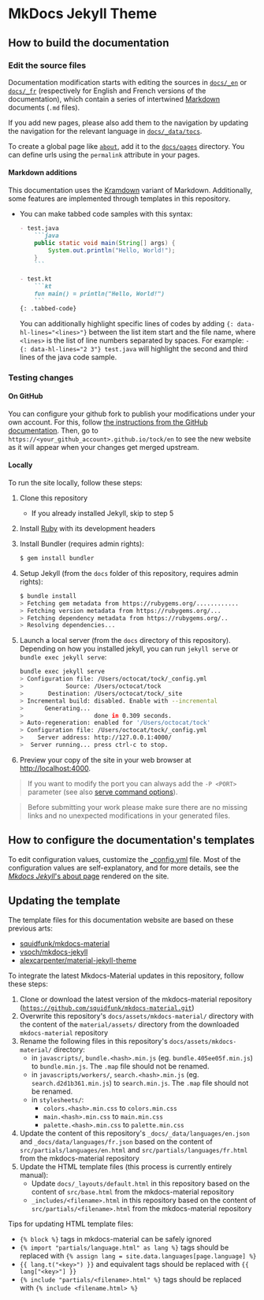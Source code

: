 # MkDocs Jekyll Theme

## How to build the documentation

### Edit the source files
Documentation modification starts with editing the sources in [`docs/_en`](_en) or [`docs/_fr`](_fr) 
(respectively for English and French versions of the documentation), which contain a series of intertwined
[Markdown](https://en.wikipedia.org/wiki/Markdown) documents (`.md` files).

If you add new pages, please also add them to the navigation by updating the navigation
for the relevant language in [`docs/_data/tocs`](_data/tocs).

To create a global page like [`about`](pages/about.md), add it to the [`docs/pages`](pages) directory.
You can define urls using the `permalink` attribute in your pages.

#### Markdown additions
This documentation uses the [Kramdown](https://kramdown.gettalong.org/) variant of Markdown.
Additionally, some features are implemented through templates in this repository.

- You can make tabbed code samples with this syntax:
  ```md
  - test.java
      ```java
      public static void main(String[] args) {
          System.out.println("Hello, World!");
      }
      ```
  
  - test.kt
      ```kt
      fun main() = println("Hello, World!")
      ```
  {: .tabbed-code}
  ```
  You can additionally highlight specific lines of codes by adding `{: data-hl-lines="<lines>"}` between the list
  item start and the file name, where `<lines>` is the list of line numbers separated by spaces. 
  For example: `- {: data-hl-lines="2 3"} test.java` will highlight the second and third lines of the java code sample.

### Testing changes
#### On GitHub

You can configure your github fork to publish your modifications under your own account.
For this, follow [the instructions from the GitHub documentation](https://docs.github.com/en/pages/getting-started-with-github-pages/configuring-a-publishing-source-for-your-github-pages-site#choosing-a-publishing-source).
Then, go to `https://<your_github_account>.github.io/tock/en` to see the new website as it will appear when your changes get merged upstream.

#### Locally

To run the site locally, follow these steps:
1. Clone this repository
   - If you already installed Jekyll, skip to step 5
2. Install [Ruby](https://www.ruby-lang.org/en/downloads/) with its development headers
3. Install Bundler (requires admin rights):
   ```bash
   $ gem install bundler
   ```
4. Setup Jekyll (from the `docs` folder of this repository, requires admin rights):
   ```bash
   $ bundle install
   > Fetching gem metadata from https://rubygems.org/............
   > Fetching version metadata from https://rubygems.org/...
   > Fetching dependency metadata from https://rubygems.org/..
   > Resolving dependencies...
   ```
5. Launch a local server (from the `docs` directory of this repository).
   Depending on how you installed jekyll, you can run `jekyll serve` or `bundle exec jekyll serve`:

   ```bash
   bundle exec jekyll serve
   > Configuration file: /Users/octocat/tock/_config.yml
   >            Source: /Users/octocat/tock
   >       Destination: /Users/octocat/tock/_site
   > Incremental build: disabled. Enable with --incremental
   >      Generating...
   >                    done in 0.309 seconds.
   > Auto-regeneration: enabled for '/Users/octocat/tock'
   > Configuration file: /Users/octocat/tock/_config.yml
   >    Server address: http://127.0.0.1:4000/
   >  Server running... press ctrl-c to stop.
   ```
5. Preview your copy of the site in your web browser at [http://localhost:4000](http://localhost:4000).

> If you want to modify the port you can always add the `-P <PORT>` parameter (see also [serve command options](https://jekyllrb.com/docs/configuration/options/#serve-command-options)).

> Before submitting your work please make sure there are no missing links and no unexpected modifications in your generated files.

## How to configure the documentation's templates

To edit configuration values, customize the [_config.yml](_config.yml) file.
Most of the configuration values are self-explanatory,
and for more details, see the [*Mkdocs Jekyll*'s about page](https://vsoch.github.io/mkdocs-jekyll/about/)
rendered on the site.

## Updating the template
The template files for this documentation website are based on these
previous arts:

- [squidfunk/mkdocs-material](https://github.com/squidfunk/mkdocs-material)
- [vsoch/mkdocs-jekyll](https://vsoch.github.com/mkdocs-jekyll/)
- [alexcarpenter/material-jekyll-theme](http://alexcarpenter.github.io/material-jekyll-theme)

To integrate the latest Mkdocs-Material updates in this repository, follow these steps:

1. Clone or download the latest version of the mkdocs-material repository ([`https://github.com/squidfunk/mkdocs-material.git`](https://github.com/squidfunk/mkdocs-material.git))
2. Overwrite this repository's `docs/assets/mkdocs-material/` directory with the content of the `material/assets/` directory from the downloaded `mkdocs-material` repository
3. Rename the following files in this repository's `docs/assets/mkdocs-material/` directory:
    - in `javascripts/`, `bundle.<hash>.min.js` (eg. `bundle.405ee05f.min.js`) to `bundle.min.js`. The `.map` file should not be renamed.
    - in `javascripts/workers/`, `search.<hash>.min.js` (eg. `search.d2d1b361.min.js`) to `search.min.js`. The `.map` file should not be renamed.
    - in `stylesheets/`:
        - `colors.<hash>.min.css` to `colors.min.css`
        - `main.<hash>.min.css` to `main.min.css`
        - `palette.<hash>.min.css` to `palette.min.css`
4. Update the content of this repository's `_docs/_data/languages/en.json` and `_docs/data/languages/fr.json`
   based on the content of `src/partials/languages/en.html` and `src/partials/languages/fr.html` from the mkdocs-material repository
5. Update the HTML template files (this process is currently entirely manual):
    - Update `docs/_layouts/default.html` in this repository based on the content of `src/base.html` from the mkdocs-material repository
    - `_includes/<filename>.html` in this repository based on the content of `src/partials/<filename>.html` from the mkdocs-material repository
      
Tips for updating HTML template files:
- `{% block %}` tags in mkdocs-material can be safely ignored
- `{% import "partials/language.html" as lang %}` tags should be replaced with `{% assign lang = site.data.languages[page.language] %}`
- `{{ lang.t("<key>") }}` and equivalent tags should be replaced with `{{ lang["<key>"] }}`
- `{% include "partials/<filename>.html" %}` tags should be replaced with `{% include <filename.html> %}`
